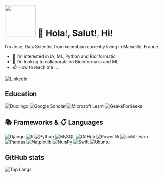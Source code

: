 # <img src="https://i.giphy.com/media/v1.Y2lkPTc5MGI3NjExY3g5M2p4bnBxbzdlMGhnb3B1ODR4OXMyYTY5amwya2cyaDU1eHoxYyZlcD12MV9pbnRlcm5hbF9naWZfYnlfaWQmY3Q9cw/puiJGJ5TuGQcRenHji/giphy.gif" width="100"/> 👋 Hola!, Salut!, Hi! 

I’m Jose, Data Scientist from colombian currently living in Marseille, France.

- 👀 I’m interested in IA, ML, Python and Bionformatic
- 💞️ I’m looking to collaborate on Bioinformatic and ML
- 📫 How to reach me ...

[![LinkedIn](https://img.shields.io/badge/linkedin-%230077B5.svg?style=for-the-badge&logo=linkedin&logoColor=white)](https://www.linkedin.com/in/jose-fabian-cardona-hernandez/)

 
## Education

![Duolingo](https://img.shields.io/badge/Duolingo-%234DC730.svg?style=for-the-badge&logo=Duolingo&logoColor=white)
![Google Scholar](https://img.shields.io/badge/Google%20Scholar-4285F4?style=for-the-badge&logo=google-scholar&logoColor=white)
![Microsoft Learn](https://img.shields.io/badge/Microsoft_Learn-258ffa?style=for-the-badge&logo=microsoft&logoColor=white)
![GeeksForGeeks](https://img.shields.io/badge/GeeksforGeeks-gray?style=for-the-badge&logo=geeksforgeeks&logoColor=35914c)


## 📚 Frameworks & 📋 Languages

![Django](https://img.shields.io/badge/django-%23092E20.svg?style=for-the-badge&logo=django&logoColor=white)
![R](https://img.shields.io/badge/r-%23276DC3.svg?style=for-the-badge&logo=r&logoColor=white)
![Python](https://img.shields.io/badge/python-3670A0?style=for-the-badge&logo=python&logoColor=ffdd54)
![MySQL](https://img.shields.io/badge/mysql-4479A1.svg?style=for-the-badge&logo=mysql&logoColor=white)
![GitHub](https://img.shields.io/badge/github-%23121011.svg?style=for-the-badge&logo=github&logoColor=white)
![Power Bi](https://img.shields.io/badge/power_bi-F2C811?style=for-the-badge&logo=powerbi&logoColor=black)
![scikit-learn](https://img.shields.io/badge/scikit--learn-%23F7931E.svg?style=for-the-badge&logo=scikit-learn&logoColor=white)
![Pandas](https://img.shields.io/badge/pandas-%23150458.svg?style=for-the-badge&logo=pandas&logoColor=white)
![Matplotlib](https://img.shields.io/badge/Matplotlib-%23ffffff.svg?style=for-the-badge&logo=Matplotlib&logoColor=black)
![NumPy](https://img.shields.io/badge/numpy-%23013243.svg?style=for-the-badge&logo=numpy&logoColor=white)
![Swift](https://img.shields.io/badge/swift-F54A2A?style=for-the-badge&logo=swift&logoColor=white)
![Ubuntu](https://img.shields.io/badge/Ubuntu-E95420?style=for-the-badge&logo=ubuntu&logoColor=white)


## GitHub stats

![Top Langs](https://github-readme-stats.vercel.app/api/top-langs/?username=CARDONAJOSE&layout=compact)
<!---
CARDONAJOSE/CARDONAJOSE is a ✨ special ✨ repository because its `README.md` (this file) appears on your GitHub profile.
You can click the Preview link to take a look at your changes.
--->
